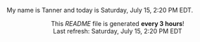 My name is Tanner and today is Saturday, July 15, 2:20 PM EDT.

<p align="center">This <i>README</i> file is generated <b>every 3 hours</b>!</br>Last refresh: Saturday, July 15, 2:20 PM EDT<br /></p>
